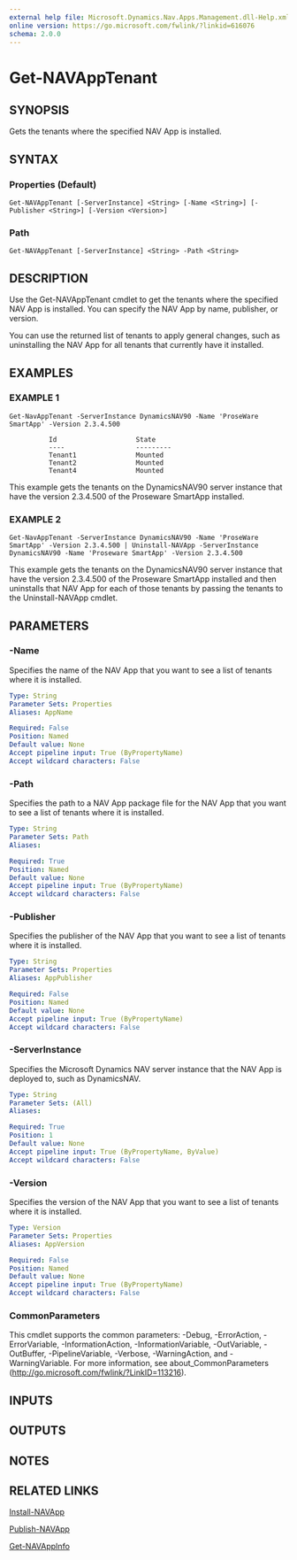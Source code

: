 ```yaml
---
external help file: Microsoft.Dynamics.Nav.Apps.Management.dll-Help.xml
online version: https://go.microsoft.com/fwlink/?linkid=616076
schema: 2.0.0
---
```


# Get-NAVAppTenant

## SYNOPSIS
Gets the tenants where the specified NAV App is installed.

## SYNTAX

### Properties (Default)
```
Get-NAVAppTenant [-ServerInstance] <String> [-Name <String>] [-Publisher <String>] [-Version <Version>]
```

### Path
```
Get-NAVAppTenant [-ServerInstance] <String> -Path <String>
```

## DESCRIPTION
Use the Get-NAVAppTenant cmdlet to get the tenants where the specified NAV App is installed. You can specify the NAV App by name, publisher, or version.

You can use the returned list of tenants to apply general changes, such as uninstalling the NAV App for all tenants that currently have it installed.

## EXAMPLES

### EXAMPLE 1
```
Get-NavAppTenant -ServerInstance DynamicsNAV90 -Name 'ProseWare SmartApp' -Version 2.3.4.500

          Id                    State
          ----                  ---------
          Tenant1               Mounted
          Tenant2               Mounted
          Tenant4               Mounted
```

This example gets the tenants on the DynamicsNAV90 server instance that have the version 2.3.4.500 of the Proseware SmartApp installed.

### EXAMPLE 2
```
Get-NavAppTenant -ServerInstance DynamicsNAV90 -Name 'ProseWare SmartApp' -Version 2.3.4.500 | Uninstall-NAVApp -ServerInstance DynamicsNAV90 -Name 'Proseware SmartApp' -Version 2.3.4.500
```

This example gets the tenants on the DynamicsNAV90 server instance that have the version 2.3.4.500 of the Proseware SmartApp installed and then uninstalls that NAV App for each of those tenants by passing the tenants to the Uninstall-NAVApp cmdlet.

## PARAMETERS

### -Name
Specifies the name of the NAV App that you want to see a list of tenants where it is installed.

```yaml
Type: String
Parameter Sets: Properties
Aliases: AppName

Required: False
Position: Named
Default value: None
Accept pipeline input: True (ByPropertyName)
Accept wildcard characters: False
```

### -Path
Specifies the path to a NAV App package file for the NAV App that you want to see a list of tenants where it is installed.

```yaml
Type: String
Parameter Sets: Path
Aliases:

Required: True
Position: Named
Default value: None
Accept pipeline input: True (ByPropertyName)
Accept wildcard characters: False
```

### -Publisher
Specifies the publisher of the NAV App that you want to see a list of tenants where it is installed.

```yaml
Type: String
Parameter Sets: Properties
Aliases: AppPublisher

Required: False
Position: Named
Default value: None
Accept pipeline input: True (ByPropertyName)
Accept wildcard characters: False
```

### -ServerInstance
Specifies the Microsoft Dynamics NAV server instance that the NAV App is deployed to, such as DynamicsNAV.

```yaml
Type: String
Parameter Sets: (All)
Aliases:

Required: True
Position: 1
Default value: None
Accept pipeline input: True (ByPropertyName, ByValue)
Accept wildcard characters: False
```

### -Version
Specifies the version of the NAV App that you want to see a list of tenants where it is installed.

```yaml
Type: Version
Parameter Sets: Properties
Aliases: AppVersion

Required: False
Position: Named
Default value: None
Accept pipeline input: True (ByPropertyName)
Accept wildcard characters: False
```

### CommonParameters
This cmdlet supports the common parameters: -Debug, -ErrorAction, -ErrorVariable, -InformationAction, -InformationVariable, -OutVariable, -OutBuffer, -PipelineVariable, -Verbose, -WarningAction, and -WarningVariable. For more information, see about_CommonParameters (http://go.microsoft.com/fwlink/?LinkID=113216).

## INPUTS

## OUTPUTS

## NOTES
## RELATED LINKS
[Install-NAVApp](Install-NAVApp.md)  

[Publish-NAVApp](Publish-NAVApp.md)  

[Get-NAVAppInfo](Get-NAVAppInfo.md)  
